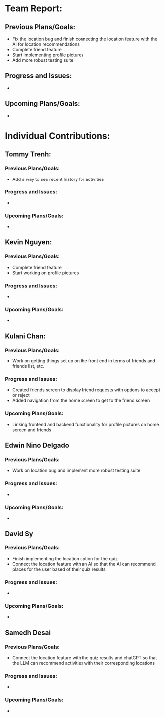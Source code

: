 # Team Report:
## Previous Plans/Goals:
- Fix the location bug and finish connecting the location feature with the AI for location recommendations
- Complete friend feature
- Start implementing profile pictures
- Add more robust testing suite
## Progress and Issues:
-
## Upcoming Plans/Goals:
-
# Individual Contributions: 
## Tommy Trenh:
### Previous Plans/Goals:
- Add a way to see recent history for activities
### Progress and Issues:
-
### Upcoming Plans/Goals:
-
## Kevin Nguyen: 
### Previous Plans/Goals:
- Complete friend feature
- Start working on profile pictures
### Progress and Issues:
-
### Upcoming Plans/Goals:
-
## Kulani Chan: 
### Previous Plans/Goals:
- Work on getting things set up on the front end in terms of friends and friends list, etc.
### Progress and Issues:
- Created friends screen to display friend requests with options to accept or reject
- Added navigation from the home screen to get to the friend screen 
### Upcoming Plans/Goals:
- Linking frontend and backend functionality for profile pictures on home screen and friends
## Edwin Nino Delgado
### Previous Plans/Goals:
- Work on location bug and implement more robust testing suite
### Progress and Issues:
-
### Upcoming Plans/Goals:
-
## David Sy
### Previous Plans/Goals:
- Finish implementing the location option for the quiz
- Connect the location feature with an AI so that the AI can recommend places for the user based of their quiz results
### Progress and Issues:
-
### Upcoming Plans/Goals:
-
## Samedh Desai
### Previous Plans/Goals:
- Connect the location feature with the quiz results and chatGPT so that the LLM can recommend activities with their corresponding locations
### Progress and Issues:
-
### Upcoming Plans/Goals:
-
